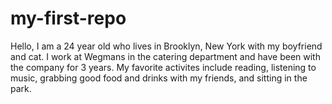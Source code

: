# my-first-repo

Hello,
I am a 24 year old who lives in Brooklyn, New York with my boyfriend and cat. 
I work at Wegmans in the catering department and have been with the company for 3 years. 
My favorite activites include reading, listening to music, grabbing good food and drinks with my friends, and sitting in the park.